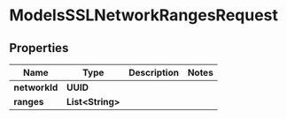 

# ModelsSSLNetworkRangesRequest


## Properties

| Name | Type | Description | Notes |
|------------ | ------------- | ------------- | -------------|
|**networkId** | **UUID** |  |  |
|**ranges** | **List&lt;String&gt;** |  |  |



